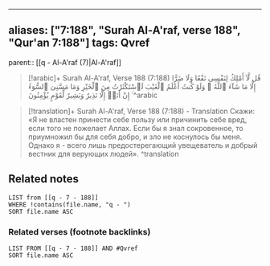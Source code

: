 
---
aliases: ["7:188", "Surah Al-A'raf, verse 188", "Qur'an 7:188"]
tags: Qvref
---

parent:: [[q - Al-A'raf (7)|Al-A'raf]]

> [!arabic]+ Surah Al-A'raf, Verse 188 (7:188)
> <span class="quran-arabic">قُل لَّآ أَمْلِكُ لِنَفْسِى نَفْعًا وَلَا ضَرًّا إِلَّا مَا شَآءَ ٱللَّهُ ۚ وَلَوْ كُنتُ أَعْلَمُ ٱلْغَيْبَ لَٱسْتَكْثَرْتُ مِنَ ٱلْخَيْرِ وَمَا مَسَّنِىَ ٱلسُّوٓءُ ۚ إِنْ أَنَا۠ إِلَّا نَذِيرٌ وَبَشِيرٌ لِّقَوْمٍ يُؤْمِنُونَ</span>
^arabic

> [!translation]+ Surah Al-A'raf, Verse 188 (7:188) - Translation
> Скажи: «Я не властен принести себе пользу или причинить себе вред, если того не пожелает Аллах. Если бы я знал сокровенное, то приумножил бы для себя добро, и зло не коснулось бы меня. Однако я - всего лишь предостерегающий увещеватель и добрый вестник для верующих людей».
^translation



## Related notes
```dataview
LIST from [[q - 7 - 188]]
WHERE !contains(file.name, "q - ")
SORT file.name ASC
```

### Related verses (footnote backlinks)
```dataview
LIST FROM [[q - 7 - 188]] AND #Qvref
SORT file.name ASC
```

